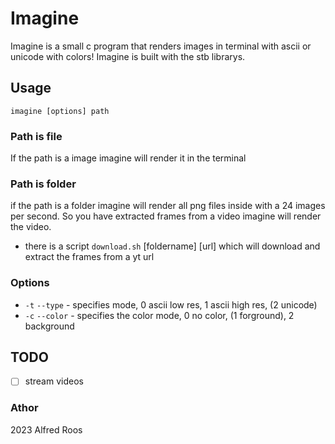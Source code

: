 # Imagine

Imagine is a small c program that renders images in terminal
with ascii or unicode with colors!
Imagine is built with the stb librarys.

## Usage 
`imagine [options] path`

### Path is file
 If the path is a image imagine will render it in the terminal

### Path is folder
if the path is a folder imagine will render all png files inside
with a 24 images per second. So you have extracted frames from a video
imagine will render the video.

- there is a script `download.sh` [foldername] [url] which will download and
extract the frames from a yt url


### Options

- `-t` `--type`  - specifies mode, 0 ascii low res, 1 ascii high res, (2 unicode)
- `-c` `--color` - specifies the color mode, 0 no color, (1 forground), 2 background


## TODO
- [ ] stream videos


### Athor
2023 Alfred Roos
